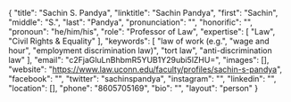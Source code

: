 {
  "title": "Sachin S. Pandya",
  "linktitle": "Sachin Pandya",
  "first": "Sachin",
  "middle": "S.",
  "last": "Pandya",
  "pronunciation": "",
  "honorific": "",
  "pronoun": "he/him/his",
  "role": "Professor of Law",
  "expertise": [
    "Law",
    "Civil Rights & Equality"
  ],
  "keywords": [
    "law of work (e.g.",
    "wage and hour",
    "employment discrimination law)",
    "tort law",
    "anti-discrimination law"
  ],
  "email": "c2FjaGluLnBhbmR5YUB1Y29ubi5lZHU=",
  "images": [],
  "website": "https://www.law.uconn.edu/faculty/profiles/sachin-s-pandya",
  "facebook": "",
  "twitter": "sachinspandya",
  "instagram": "",
  "linkedin": "",
  "location": [],
  "phone": "8605705169",
  "bio": "",
  "layout": "person"
}
